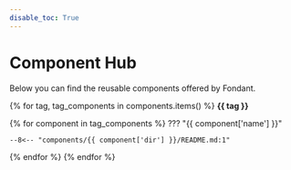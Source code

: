 ```yaml
---
disable_toc: True
---
```


# Component Hub

Below you can find the reusable components offered by Fondant.

{% for tag, tag_components in components.items() %}
**{{ tag }}**

{% for component in tag_components %}
??? "{{ component['name'] }}"

    --8<-- "components/{{ component['dir'] }}/README.md:1"

{% endfor %}
{% endfor %}